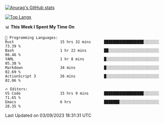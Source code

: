 [![Anurag's GitHub stats](https://github-readme-stats.vercel.app/api?username=wugouzi&count_private=true)](https://github.com/anuraghazra/github-readme-stats)

[![Top Langs](https://github-readme-stats.vercel.app/api/top-langs/?username=wugouzi&layout=compact&count_private=true&hide=html)](https://github.com/anuraghazra/github-readme-stats)

<!--START_SECTION:waka-->
📊 **This Week I Spent My Time On** 

```text
💬 Programming Languages: 
Rust                     15 hrs 32 mins      ██████████████████░░░░░░░   73.39 % 
Bash                     1 hr 22 mins        ██░░░░░░░░░░░░░░░░░░░░░░░   06.46 % 
YAML                     1 hr 8 mins         █░░░░░░░░░░░░░░░░░░░░░░░░   05.38 % 
Markdown                 34 mins             █░░░░░░░░░░░░░░░░░░░░░░░░   02.69 % 
ActionScript 3           26 mins             █░░░░░░░░░░░░░░░░░░░░░░░░   02.06 % 

🔥 Editors: 
VS Code                  15 hrs 9 mins       ██████████████████░░░░░░░   71.65 % 
Emacs                    6 hrs               ███████░░░░░░░░░░░░░░░░░░   28.35 % 
```


 Last Updated on 03/09/2023 18:31:31 UTC
<!--END_SECTION:waka-->

<!--
**wugouzi/wugouzi** is a ✨ _special_ ✨ repository because its `README.md` (this file) appears on your GitHub profile.

Here are some ideas to get you started:

- 🔭 I’m currently working on ...
- 🌱 I’m currently learning ...
- 👯 I’m looking to collaborate on ...
- 🤔 I’m looking for help with ...
- 💬 Ask me about ...
- 📫 How to reach me: ...
- 😄 Pronouns: ...
- ⚡ Fun fact: ...
-->
